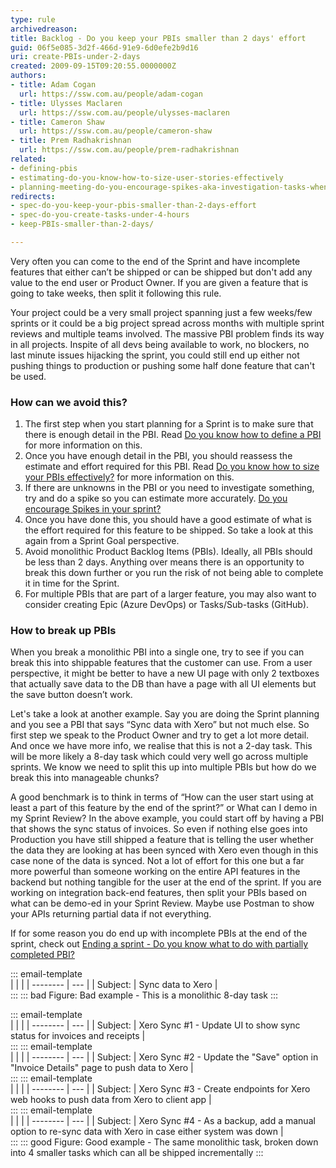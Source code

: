 ```yaml
---
type: rule
archivedreason: 
title: Backlog - Do you keep your PBIs smaller than 2 days' effort
guid: 06f5e085-3d2f-466d-91e9-6d0efe2b9d16
uri: create-PBIs-under-2-days
created: 2009-09-15T09:20:55.0000000Z
authors:
- title: Adam Cogan
  url: https://ssw.com.au/people/adam-cogan
- title: Ulysses Maclaren
  url: https://ssw.com.au/people/ulysses-maclaren
- title: Cameron Shaw
  url: https://ssw.com.au/people/cameron-shaw
- title: Prem Radhakrishnan
  url: https://ssw.com.au/people/prem-radhakrishnan
related: 
- defining-pbis
- estimating-do-you-know-how-to-size-user-stories-effectively
- planning-meeting-do-you-encourage-spikes-aka-investigation-tasks-when-a-story-is-inestimable
redirects:
- spec-do-you-keep-your-pbis-smaller-than-2-days-effort
- spec-do-you-create-tasks-under-4-hours
- keep-PBIs-smaller-than-2-days/

---
```


Very often you can come to the end of the Sprint and have incomplete features that either can’t be shipped or can be shipped but don't add any value to the end user or Product Owner. If you are given a feature that is going to take weeks, then split it following this rule. 

<!--endintro-->

Your project could be a very small project spanning just a few weeks/few sprints or it could be a big project spread across months with multiple sprint reviews and multiple teams involved. The massive PBI problem finds its way in all projects. Inspite of all devs being available to work, no blockers, no last minute issues hijacking the sprint, you could still end up either not pushing things to production or pushing some half done feature that can't be used. 

### How can we avoid this?

1. The first step when you start planning for a Sprint is to make sure that there is enough detail in the PBI. Read [Do you know how to define a PBI](https://www.ssw.com.au/rules/defining-pbis) for more information on this. 
2. Once you have enough detail in the PBI, you should reassess the estimate and effort required for this PBI. Read [Do you know how to size your PBIs effectively?](https://www.ssw.com.au/rules/estimating-do-you-know-how-to-size-user-stories-effectively) for more information on this. 
3. If there are unknowns in the PBI or you need to investigate something, try and do a spike so you can estimate more accurately. [Do you encourage Spikes in your sprint?](https://www.ssw.com.au/rules/planning-meeting-do-you-encourage-spikes-aka-investigation-tasks-when-a-story-is-inestimable)
4. Once you have done this, you should have a good estimate of what is the effort required for this feature to be shipped. So take a look at this again from a Sprint Goal perspective. 
5. Avoid monolithic Product Backlog Items (PBIs). Ideally, all PBIs should be less than 2 days. Anything over means there is an opportunity to break this down further or you run the risk of not being able to complete it in time for the Sprint.
6. For multiple PBIs that are part of a larger feature, you may also want to consider creating Epic (Azure DevOps) or Tasks/Sub-tasks (GitHub).

### How to break up PBIs 

When you break a monolithic PBI into a single one, try to see if you can break this into shippable features that the customer can use. From a user perspective, it might be better to have a new UI page with only 2 textboxes that actually save data to the DB than have a page with all UI elements but the save button doesn’t work.

Let's take a look at another example. Say you are doing the Sprint planning and you see a PBI that says “Sync data with Xero” but not much else. So first step we speak to the Product Owner and try to get a lot more detail. And once we have more info, we realise that this is not a 2-day task. This will be more likely a 8-day task which could very well go across multiple sprints. We know we need to split this up into multiple PBIs but how do we break this into manageable chunks? 

A good benchmark is to think in terms of “How can the user start using at least a part of this feature by the end of the sprint?” or What can I demo in my Sprint Review? In the above example, you could start off by having a PBI that shows the sync status of invoices. So even if nothing else goes into Production you have still shipped a feature that is telling the user whether the data they are looking at has been synced with Xero even though in this case none of the data is synced. Not a lot of effort for this one but a far more powerful than someone working on the entire API features in the backend but nothing tangible for the user at the end of the sprint. If you are working on integration back-end features, then split your PBIs based on what can be demo-ed in your Sprint Review. Maybe use Postman to show your APIs returning partial data if not everything. 

If for some reason you do end up with incomplete PBIs at the end of the sprint, check out [Ending a sprint - Do you know what to do with partially completed PBI?](https://www.ssw.com.au/rules/ending-a-sprint-do-you-know-what-to-do-with-partially-completed-stories)


::: email-template  
|          |     |
| -------- | --- |
| Subject: | Sync data to Xero |   
:::
::: bad
Figure: Bad example - This is a monolithic 8-day task
:::

::: email-template  
|          |     |
| -------- | --- |
| Subject: | Xero Sync #1 - Update UI to show sync status for invoices and receipts |   
:::
::: email-template  
|          |     |
| -------- | --- |
| Subject: | Xero Sync #2 - Update the "Save" option in "Invoice Details" page to push data to Xero |   
:::
::: email-template  
|          |     |
| -------- | --- |
| Subject: | Xero Sync #3 - Create endpoints for Xero web hooks to push data from Xero to client app  |   
:::
::: email-template  
|          |     |
| -------- | --- |
| Subject: | Xero Sync #4 - As a backup, add a manual option to re-sync data with Xero in case either system was down |   
:::
::: good
Figure: Good example - The same monolithic task, broken down into 4 smaller tasks which can all be shipped incrementally
:::

 
